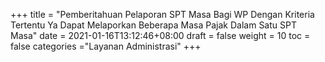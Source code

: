 +++
title = "Pemberitahuan Pelaporan SPT Masa Bagi WP Dengan Kriteria Tertentu Ya Dapat Melaporkan Beberapa Masa Pajak Dalam Satu SPT Masa"
date = 2021-01-16T13:12:46+08:00
draft = false
weight = 10
toc = false
categories ="Layanan Administrasi"
+++